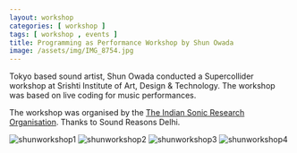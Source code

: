 ```yaml
---
layout: workshop
categories: [ workshop ]
tags: [ workshop , events ]
title: Programming as Performance Workshop by Shun Owada
image: /assets/img/IMG_8754.jpg
---
```

Tokyo based sound artist, Shun Owada conducted a Supercollider workshop at Srishti Institute of Art, Design & Technology.  The workshop was based on live coding for music performances.
<!--more-->
The workshop was organised by the [The Indian Sonic Research Organisation](http://www.theisro.org). Thanks to Sound Reasons Delhi.

![shunworkshop1]({{site.baseurl}}/assets/img/IMG_8742.jpg)
![shunworkshop2]({{site.baseurl}}/assets/img/IMG_8754-1024x767.jpg)
![shunworkshop3]({{site.baseurl}}/assets/img/IMG_8776-1024x768.jpg)
![shunworkshop4]({{site.baseurl}}/assets/img/IMG_8749-1024x768.jpg)
